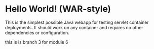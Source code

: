 Hello World! (WAR-style)
===============

This is the simplest possible Java webapp for testing servlet container deployments.  It should work on any container and requires no other dependencies or configuration.

this is is branch 3 for module 6
